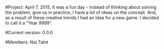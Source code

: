 #Project:
April 7, 2015.
It was a fun day - instead of thinking about solving the problem, give us in practice, I have a lot of ideas on the concept. And, as a result of these creative trends I had an idea for a new game. I decided to call it a "Year 9999".

#Current version:
0.0.0

#Members:
Nst.TaInt
